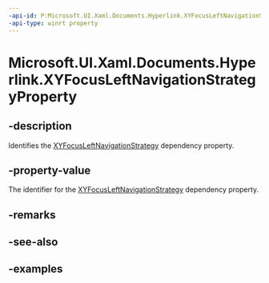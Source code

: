 ```yaml
---
-api-id: P:Microsoft.UI.Xaml.Documents.Hyperlink.XYFocusLeftNavigationStrategyProperty
-api-type: winrt property
---
```


<!-- Property syntax.
public DependencyProperty XYFocusLeftNavigationStrategyProperty { get; }
-->

# Microsoft.UI.Xaml.Documents.Hyperlink.XYFocusLeftNavigationStrategyProperty

## -description
Identifies the [XYFocusLeftNavigationStrategy](hyperlink_xyfocusleftnavigationstrategy.md) dependency property.

## -property-value
The identifier for the [XYFocusLeftNavigationStrategy](hyperlink_xyfocusleftnavigationstrategy.md) dependency property.

## -remarks

## -see-also

## -examples

